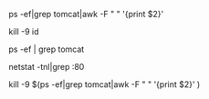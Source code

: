 ps -ef|grep tomcat|awk -F " " '{print $2}' 

kill -9 id

ps -ef | grep tomcat

netstat -tnl|grep :80

kill -9 $(ps -ef|grep tomcat|awk -F " " '{print $2}' )
